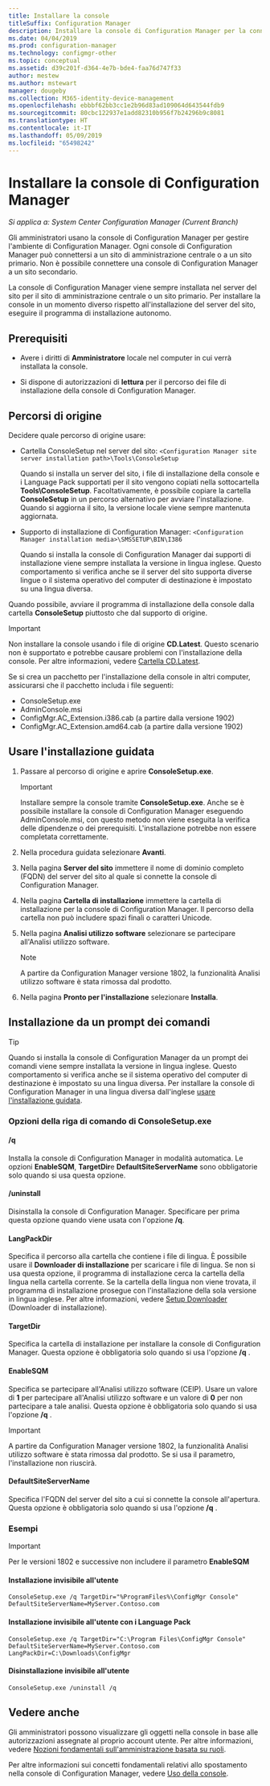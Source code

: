 ```yaml
---
title: Installare la console
titleSuffix: Configuration Manager
description: Installare la console di Configuration Manager per la connessione a un sito di amministrazione centrale o a un sito primario.
ms.date: 04/04/2019
ms.prod: configuration-manager
ms.technology: configmgr-other
ms.topic: conceptual
ms.assetid: d39c201f-d364-4e7b-bde4-faa76d747f33
author: mestew
ms.author: mstewart
manager: dougeby
ms.collection: M365-identity-device-management
ms.openlocfilehash: ebbbf62bb3cc1e2b96d83ad109064d643544fdb9
ms.sourcegitcommit: 80cbc122937e1add82310b956f7b24296b9c8081
ms.translationtype: HT
ms.contentlocale: it-IT
ms.lasthandoff: 05/09/2019
ms.locfileid: "65498242"
---
```

# <a name="install-the-configuration-manager-console"></a>Installare la console di Configuration Manager

*Si applica a: System Center Configuration Manager (Current Branch)*

Gli amministratori usano la console di Configuration Manager per gestire l'ambiente di Configuration Manager. Ogni console di Configuration Manager può connettersi a un sito di amministrazione centrale o a un sito primario. Non è possibile connettere una console di Configuration Manager a un sito secondario.

La console di Configuration Manager viene sempre installata nel server del sito per il sito di amministrazione centrale o un sito primario. Per installare la console in un momento diverso rispetto all'installazione del server del sito, eseguire il programma di installazione autonomo.  



## <a name="prerequisites"></a>Prerequisiti

- Avere i diritti di **Amministratore** locale nel computer in cui verrà installata la console.  

- Si dispone di autorizzazioni di **lettura** per il percorso dei file di installazione della console di Configuration Manager.  



## <a name="source-paths"></a>Percorsi di origine

Decidere quale percorso di origine usare:  

- Cartella ConsoleSetup nel server del sito: `<Configuration Manager site server installation path>\Tools\ConsoleSetup`  

    Quando si installa un server del sito, i file di installazione della console e i Language Pack supportati per il sito vengono copiati nella sottocartella **Tools\ConsoleSetup**. Facoltativamente, è possibile copiare la cartella **ConsoleSetup** in un percorso alternativo per avviare l'installazione. Quando si aggiorna il sito, la versione locale viene sempre mantenuta aggiornata.  

- Supporto di installazione di Configuration Manager: `<Configuration Manager installation media>\SMSSETUP\BIN\I386`  

    Quando si installa la console di Configuration Manager dai supporti di installazione viene sempre installata la versione in lingua inglese. Questo comportamento si verifica anche se il server del sito supporta diverse lingue o il sistema operativo del computer di destinazione è impostato su una lingua diversa.  

Quando possibile, avviare il programma di installazione della console dalla cartella **ConsoleSetup** piuttosto che dal supporto di origine.

> [!Important]  
> Non installare la console usando i file di origine **CD.Latest**. Questo scenario non è supportato e potrebbe causare problemi con l'installazione della console. Per altre informazioni, vedere [Cartella CD.Latest](/sccm/core/servers/manage/the-cd.latest-folder#unsupported-scenarios).<!-- SCCMDocs issue 1359 -->  

Se si crea un pacchetto per l'installazione della console in altri computer, assicurarsi che il pacchetto includa i file seguenti:<!--3612513-->

- ConsoleSetup.exe
- AdminConsole.msi
- ConfigMgr.AC_Extension.i386.cab (a partire dalla versione 1902)
- ConfigMgr.AC_Extension.amd64.cab (a partire dalla versione 1902)



## <a name="use-the-setup-wizard"></a>Usare l'installazione guidata  

1. Passare al percorso di origine e aprire **ConsoleSetup.exe**.  

    > [!IMPORTANT]  
    > Installare sempre la console tramite **ConsoleSetup.exe**. Anche se è possibile installare la console di Configuration Manager eseguendo AdminConsole.msi, con questo metodo non viene eseguita la verifica delle dipendenze o dei prerequisiti. L'installazione potrebbe non essere completata correttamente.  

2. Nella procedura guidata selezionare **Avanti**.  

3. Nella pagina **Server del sito** immettere il nome di dominio completo (FQDN) del server del sito al quale si connette la console di Configuration Manager.  

4. Nella pagina **Cartella di installazione** immettere la cartella di installazione per la console di Configuration Manager. Il percorso della cartella non può includere spazi finali o caratteri Unicode.  

5. Nella pagina **Analisi utilizzo software** selezionare se partecipare all'Analisi utilizzo software.  

    > [!Note]  
    > A partire da Configuration Manager versione 1802, la funzionalità Analisi utilizzo software è stata rimossa dal prodotto.

6. Nella pagina **Pronto per l'installazione** selezionare **Installa**.  



## <a name="install-from-a-command-prompt"></a>Installazione da un prompt dei comandi  

> [!TIP]  
> Quando si installa la console di Configuration Manager da un prompt dei comandi viene sempre installata la versione in lingua inglese. Questo comportamento si verifica anche se il sistema operativo del computer di destinazione è impostato su una lingua diversa. Per installare la console di Configuration Manager in una lingua diversa dall'inglese [usare l'installazione guidata](#use-the-setup-wizard).  


### <a name="consolesetupexe-command-line-options"></a>Opzioni della riga di comando di ConsoleSetup.exe

#### <a name="q"></a>/q

Installa la console di Configuration Manager in modalità automatica. Le opzioni **EnableSQM**, **TargetDir**e **DefaultSiteServerName** sono obbligatorie solo quando si usa questa opzione.

#### <a name="uninstall"></a>/uninstall

Disinstalla la console di Configuration Manager. Specificare per prima questa opzione quando viene usata con l'opzione **/q**.

#### <a name="langpackdir"></a>LangPackDir

Specifica il percorso alla cartella che contiene i file di lingua. È possibile usare il **Downloader di installazione** per scaricare i file di lingua. Se non si usa questa opzione, il programma di installazione cerca la cartella della lingua nella cartella corrente. Se la cartella della lingua non viene trovata, il programma di installazione prosegue con l'installazione della sola versione in lingua inglese. Per altre informazioni, vedere [Setup Downloader](setup-downloader.md) (Downloader di installazione).

#### <a name="targetdir"></a>TargetDir

Specifica la cartella di installazione per installare la console di Configuration Manager. Questa opzione è obbligatoria solo quando si usa l'opzione **/q** .

#### <a name="enablesqm"></a>EnableSQM

Specifica se partecipare all'Analisi utilizzo software (CEIP). Usare un valore di **1** per partecipare all'Analisi utilizzo software e un valore di **0** per non partecipare a tale analisi. Questa opzione è obbligatoria solo quando si usa l'opzione **/q** .

> [!Important]  
> A partire da Configuration Manager versione 1802, la funzionalità Analisi utilizzo software è stata rimossa dal prodotto. Se si usa il parametro, l'installazione non riuscirà.

#### <a name="defaultsiteservername"></a>DefaultSiteServerName

Specifica l'FQDN del server del sito a cui si connette la console all'apertura. Questa opzione è obbligatoria solo quando si usa l'opzione **/q** .


### <a name="examples"></a>Esempi

> [!Important]  
> Per le versioni 1802 e successive non includere il parametro **EnableSQM**

#### <a name="silent-install"></a>Installazione invisibile all'utente

`ConsoleSetup.exe /q TargetDir="%ProgramFiles%\ConfigMgr Console" DefaultSiteServerName=MyServer.Contoso.com`

#### <a name="silent-install-with-language-packs"></a>Installazione invisibile all'utente con i Language Pack

`ConsoleSetup.exe /q TargetDir="C:\Program Files\ConfigMgr Console" DefaultSiteServerName=MyServer.Contoso.com LangPackDir=C:\Downloads\ConfigMgr`  

#### <a name="silent-uninstall"></a>Disinstallazione invisibile all'utente

`ConsoleSetup.exe /uninstall /q`  



## <a name="see-also"></a>Vedere anche

Gli amministratori possono visualizzare gli oggetti nella console in base alle autorizzazioni assegnate al proprio account utente. Per altre informazioni, vedere [Nozioni fondamentali sull'amministrazione basata su ruoli](/sccm/core/understand/fundamentals-of-role-based-administration).

Per altre informazioni sui concetti fondamentali relativi allo spostamento nella console di Configuration Manager, vedere [Uso della console](/sccm/core/servers/manage/admin-console).
